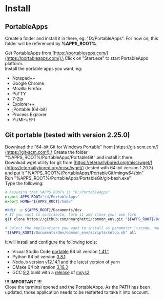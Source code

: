 # Install

## PortableApps

Create a folder and install it in there, eg. "D:/PortableApps". For now on, this folder will be referenced by **%APPS_ROOT%**.

Get PortableApps from [https://portableapps.com/](https://portableapps.com/).\
Click on "Start.exe" to start PortableApps platform.\
Install the portable apps you want, eg:

- Notepad++
- Google Chrome
- Mozilla Firefox
- PuTTY
- 7-Zip
- Explorer++
- jPortable (64-bit)
- Process Explorer
- YUMI-UEFI

## Git portable (tested with version 2.25.0)

Download the "64-bit Git for Windows Portable" from [https://git-scm.com/](https://git-scm.com/).\
Create the folder "%APPS_ROOT%/PortableApps/PortableGit" and install it there.\
Download wget utility for git from [https://eternallybored.org/misc/wget/](https://eternallybored.org/misc/wget/) (tested with 64-bit version 1.20.3) and put it "%APPS_ROOT%/PortableApps/PortableGit/mingw64/bin"\
Run "%APPS_ROOT%/PortableApps/PortableGit/git-bash.exe"\
Type the following:

```bash
# Assuming that %APPS_ROOT% is "D:/PortableApps"
export APPS_ROOT="/d/PortableApps"
export HOME="${APPS_ROOT}/home"

mkdir -p ${APPS_ROOT}/Documents/dev
# If you want to contribute, fork it and clone your own fork
git clone https://github.com/nmarghetti/common_env.git "${APPS_ROOT}/Documents/dev/common_env"

# Select the applications you want to install as parameter (vscode, node, cpp or all if you want them all)
"${APPS_ROOT}/Documents/dev/common_env/scripts/setup.sh" all
```

It will install and configure the following tools:

- Visual Studio Code [portable](https://code.visualstudio.com/docs/editor/portable) 64 bit version [1.41.1](https://code.visualstudio.com/download)
- Python 64 bit version [3.8.1](https://www.python.org/downloads/release/python-381/)
- NodeJs version [v12.14.1](https://nodejs.org/dist/v12.14.1/) and the latest version of yarn
- CMake 64 bit version [3.16.3](https://github.com/Kitware/CMake/releases/download/v3.16.3/cmake-3.16.3-win64-x64.zip)
- GCC [9.2](https://gcc.gnu.org/onlinedocs/) build with a [release](http://repo.msys2.org/distrib/x86_64/) of [msys2](https://www.msys2.org/)

**!!! IMPORTANT !!!**\
Close the terminal opened and the PortableApps. As the PATH has been updated, those application needs to be restarted to take it into account.
